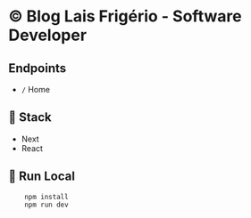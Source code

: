 # :copyright: Blog Lais Frigério - Software Developer

## Endpoints

- `/` Home

## :pencil: Stack

- Next
- React

## :gem: Run Local

```
    npm install
    npm run dev
```
